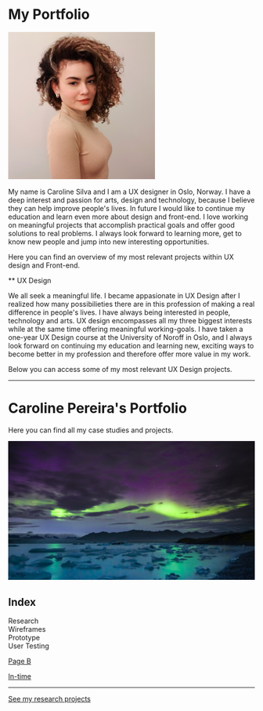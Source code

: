 # My Portfolio

![me](/images/me.jpg)

My name is Caroline Silva and I am a UX designer in Oslo, Norway. 
I have a deep interest and passion for arts, design and technology, because I believe they can help improve people's lives.
In future I would like to continue my education and learn even more about design and front-end.
I love working on meaningful projects that accomplish practical goals and offer good solutions to real problems. 
I always look forward to learning more, get to know new people and jump into new interesting opportunities.

Here you can find an overview of my most relevant projects within UX design and Front-end.

** UX Design

We all seek a meaningful life. I became appasionate in UX Design after I realized how many possibilieties there are in this
profession of making a real difference in people's lives. I have always being interested in people, technology and arts. 
UX design encompasses all my three biggest interests while at the same time offering meaningful working-goals.
I have taken a one-year UX Design course at the University of Noroff in Oslo, and I always look forward on continuing my education
and learning new, exciting ways to become better in my profession and therefore offer more value in my work.

Below you can access some of my most relevant UX Design projects.






















--------------------------------------------------------------------------------------

# Caroline Pereira's Portfolio

Here you can find all my case studies and projects.

![Myimage](/Images/myimage.jpg.jpg)

## Index

Research  
Wireframes  
Prototype  
User Testing

[Page B](./b.md)

[In-time](https://github.com/ux-me/intime)

---------------------------------------------------

[See my research projects](/Design/Research.md) 

<p>&nbsp;</p>

